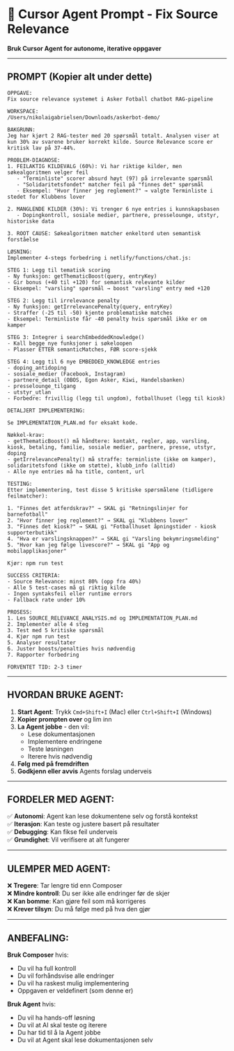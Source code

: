 # 🤖 Cursor Agent Prompt - Fix Source Relevance

**Bruk Cursor Agent for autonome, iterative oppgaver**

---

## PROMPT (Kopier alt under dette)

```
OPPGAVE:
Fix source relevance systemet i Asker Fotball chatbot RAG-pipeline

WORKSPACE:
/Users/nikolaigabrielsen/Downloads/askerbot-demo/

BAKGRUNN:
Jeg har kjørt 2 RAG-tester med 20 spørsmål totalt. Analysen viser at kun 30% av svarene bruker korrekt kilde. Source Relevance score er kritisk lav på 37-44%.

PROBLEM-DIAGNOSE:
1. FEILAKTIG KILDEVALG (60%): Vi har riktige kilder, men søkealgoritmen velger feil
   - "Terminliste" scorer absurd høyt (97) på irrelevante spørsmål
   - "Solidaritetsfondet" matcher feil på "finnes det" spørsmål
   - Eksempel: "Hvor finner jeg reglement?" → valgte Terminliste i stedet for Klubbens lover

2. MANGLENDE KILDER (30%): Vi trenger 6 nye entries i kunnskapsbasen
   - Dopingkontroll, sosiale medier, partnere, presselounge, utstyr, historiske data

3. ROOT CAUSE: Søkealgoritmen matcher enkeltord uten semantisk forståelse

LØSNING:
Implementer 4-stegs forbedring i netlify/functions/chat.js:

STEG 1: Legg til tematisk scoring
- Ny funksjon: getThematicBoost(query, entryKey)
- Gir bonus (+40 til +120) for semantisk relevante kilder
- Eksempel: "varsling" spørsmål → boost "varsling" entry med +120

STEG 2: Legg til irrelevance penalty
- Ny funksjon: getIrrelevancePenalty(query, entryKey)
- Straffer (-25 til -50) kjente problematiske matches
- Eksempel: Terminliste får -40 penalty hvis spørsmål ikke er om kamper

STEG 3: Integrer i searchEmbeddedKnowledge()
- Kall begge nye funksjoner i søkeloopen
- Plasser ETTER semanticMatches, FØR score-sjekk

STEG 4: Legg til 6 nye EMBEDDED_KNOWLEDGE entries
- doping_antidoping
- sosiale_medier (Facebook, Instagram)
- partnere_detail (OBOS, Egon Asker, Kiwi, Handelsbanken)
- presselounge_tilgang
- utstyr_utlan
- Forbedre: frivillig (legg til ungdom), fotballhuset (legg til kiosk)

DETALJERT IMPLEMENTERING:

Se IMPLEMENTATION_PLAN.md for eksakt kode.

Nøkkel-krav:
- getThematicBoost() må håndtere: kontakt, regler, app, varsling, kiosk, betaling, familie, sosiale medier, partnere, presse, utstyr, doping
- getIrrelevancePenalty() må straffe: terminliste (ikke om kamper), solidaritetsfond (ikke om støtte), klubb_info (alltid)
- Alle nye entries må ha title, content, url

TESTING:
Etter implementering, test disse 5 kritiske spørsmålene (tidligere feilmatcher):

1. "Finnes det atferdskrav?" → SKAL gi "Retningslinjer for barnefotball"
2. "Hvor finner jeg reglement?" → SKAL gi "Klubbens lover"
3. "Finnes det kiosk?" → SKAL gi "Fotballhuset åpningstider - kiosk supporterbutikk"
4. "Hva er varslingsknappen?" → SKAL gi "Varsling bekymringsmelding"
5. "Hvor kan jeg følge livescore?" → SKAL gi "App og mobilapplikasjoner"

Kjør: npm run test

SUCCESS CRITERIA:
- Source Relevance: minst 80% (opp fra 40%)
- Alle 5 test-cases må gi riktig kilde
- Ingen syntaksfeil eller runtime errors
- Fallback rate under 10%

PROSESS:
1. Les SOURCE_RELEVANCE_ANALYSIS.md og IMPLEMENTATION_PLAN.md
2. Implementer alle 4 steg
3. Test med 5 kritiske spørsmål
4. Kjør npm run test
5. Analyser resultater
6. Juster boosts/penalties hvis nødvendig
7. Rapporter forbedring

FORVENTET TID: 2-3 timer
```

---

## HVORDAN BRUKE AGENT:

1. **Start Agent**: Trykk `Cmd+Shift+I` (Mac) eller `Ctrl+Shift+I` (Windows)
2. **Kopier prompten over** og lim inn
3. **La Agent jobbe** - den vil:
   - Lese dokumentasjonen
   - Implementere endringene
   - Teste løsningen
   - Iterere hvis nødvendig
4. **Følg med på fremdriften**
5. **Godkjenn eller avvis** Agents forslag underveis

---

## FORDELER MED AGENT:

✅ **Autonomi**: Agent kan lese dokumentene selv og forstå kontekst  
✅ **Iterasjon**: Kan teste og justere basert på resultater  
✅ **Debugging**: Kan fikse feil underveis  
✅ **Grundighet**: Vil verifisere at alt fungerer

---

## ULEMPER MED AGENT:

❌ **Tregere**: Tar lengre tid enn Composer  
❌ **Mindre kontroll**: Du ser ikke alle endringer før de skjer  
❌ **Kan bomme**: Kan gjøre feil som må korrigeres  
❌ **Krever tilsyn**: Du må følge med på hva den gjør

---

## ANBEFALING:

**Bruk Composer** hvis:
- Du vil ha full kontroll
- Du vil forhåndsvise alle endringer
- Du vil ha raskest mulig implementering
- Oppgaven er veldefinert (som denne er)

**Bruk Agent** hvis:
- Du vil ha hands-off løsning
- Du vil at AI skal teste og iterere
- Du har tid til å la Agent jobbe
- Du vil at Agent skal lese dokumentasjonen selv


